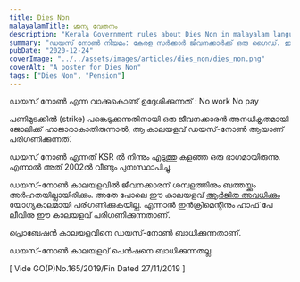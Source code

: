```yaml
---
title: Dies Non
malayalamTitle: ശൂന്യ വേതനം
description: "Kerala Government rules about Dies Non in malayalam language, കേരള സർക്കാർ ഡയസ് നോൺ നിയമം മലയാളത്തിൽ."
summary: "ഡയസ് നോൺ നിയമം: കേരള സർക്കാർ ജീവനക്കാർക്ക് ഒരു ഗൈഡ്. ഈ നിയമം ശമ്പളം, അവധി, മറ്റ് ആനുകൂല്യങ്ങൾ എന്നിവ നഷ്ടപ്പെടുത്താൻ ഇടയാക്കും. അങ്ങനെയുള്ള ഈ നിയമത്തെക്കുറിച്ചു ഒരു വിശദീകരണം"
pubDate: "2020-12-24"
coverImage: "../../assets/images/articles/dies_non/dies_non.png"
coverAlt: "A poster for Dies Non"
tags: ["Dies Non", "Pension"]
---
```


ഡയസ് നോൺ എന്ന വാക്കുകൊണ്ട് ഉദ്ദേശിക്കുന്നത് : No work No pay

പണിമുടക്കിൽ (strike) പങ്കെടുക്കുന്നതിനായി ഒരു ജീവനക്കാരൻ അനധികൃതമായി ജോലിക്ക് ഹാജാരാകാതിരുന്നാൽ, ആ കാലയളവ് ഡയസ്-നോൺ ആയാണ് പരിഗണിക്കുന്നത്.

ഡയസ് നോൺ എന്നത് KSR ൽ നിന്നും എടുത്തു കളഞ്ഞ ഒരു ഭാഗമായിരുന്നു. എന്നാൽ അത് 2002ൽ വീണ്ടും പുനഃസ്ഥാപിച്ചു.

ഡയസ്-നോൺ കാലയളവിൽ ജീവനക്കാരന് ശമ്പളത്തിനും ബത്തയ്ക്കും അർഹതയില്ലായിരിക്കും. അതേ പോലെ ഈ കാലയളവ് [ആർജിത അവധിക്കും](/article/earned-leave/) യോഗ്യകാലമായി പരിഗണിക്കുകയില്ല. എന്നാൽ ഇൻക്രിമെന്റിനും ഹാഫ് പേ ലീവിനു ഈ കാലയളവ് പരിഗണിക്കുന്നതാണ്.

പ്രൊബേഷൻ കാലയളവിനെ ഡയസ്-നോൺ ബാധിക്കുന്നതാണ്.

ഡയസ്-നോൺ കാലയളവ് പെൻഷനെ ബാധിക്കുന്നതല്ല.

[ Vide GO(P)No.165/2019/Fin Dated 27/11/2019 ]
